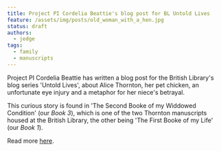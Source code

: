 ```yaml
---
title: Project PI Cordelia Beattie's blog post for BL Untold Lives
feature: /assets/img/posts/old_woman_with_a_hen.jpg
status: draft
authors:
  - jedge
tags:
  - family
  - manuscripts
---
```


Project PI Cordelia Beattie has written a blog post for the British Library's blog series 'Untold Lives', about Alice Thornton, her pet chicken, an unfortunate eye injury and a metaphor for her niece's betrayal. 

This curious story is found in 'The Second Booke of my Widdowed Condition' (our *Book 3*), which is one of the two Thornton manuscripts housed at the British Library, the other being 'The First Booke of my Life' (our *Book 1*).

Read more [here](https://blogs.bl.uk/untoldlives/2023/05/bringing-up-a-chicken-to-peck-out-their-eye-a-nieces-betrayal.html).
